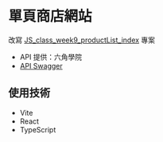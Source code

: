 # 單頁商店網站
改寫 [JS_class_week9_productList_index](https://github.com/calon719/JS_class_week9_productList_index) 專案
- API 提供：六角學院
- [API Swagger](https://hexschool.github.io/hexschoolliveswagger/)

## 使用技術
- Vite
- React
- TypeScript
